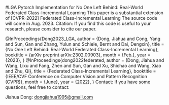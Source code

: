 #LGA
Pytorch Implementation for No One Left Behind: Real-World Federated Class-Incremental Learning
This paper is a substantial extension of [CVPR-2022] Federated Class-Incremental Learning
The source code will come in Aug. 2023.
Citation:
If you find this code is useful to your research, please consider to cite our paper.

@InProceedings{Dong2023_LGA,
    author = {Dong, Jiahua and Cong, Yang and Sun, Gan and Zhang, Yulun and Schiele, Bernt and Dai, Dengxin},
    title = {No One Left Behind: Real-World Federated Class-Incremental Learning},
    booktitle = {arXiv preprint arXiv:2302.00903},
    month = {Feb.},
    year = {2023},
}
@InProceedings{dong2022federated,
    author = {Dong, Jiahua and Wang, Lixu and Fang, Zhen and Sun, Gan and Xu, Shichao and Wang, Xiao and Zhu, Qi},
    title = {Federated Class-Incremental Learning},
    booktitle = {IEEE/CVF Conference on Computer Vision and Pattern Recognition (CVPR)},
    month = {June},
    year = {2022},
}
Contact:
If you have some questions, feel free to contact:

Jiahua Dong: dongjiahua1995@gmail.com
